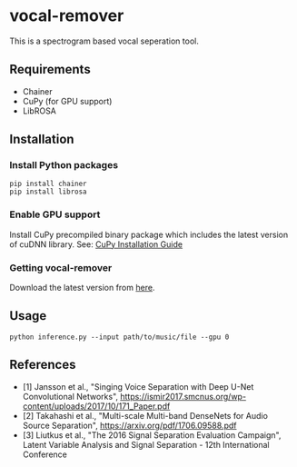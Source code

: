 # vocal-remover
This is a spectrogram based vocal seperation tool.

## Requirements

  - Chainer
  - CuPy (for GPU support)
  - LibROSA

## Installation

### Install Python packages
```
pip install chainer
pip install librosa
```

### Enable GPU support

Install CuPy precompiled binary package which includes the latest version of cuDNN library.
See: [CuPy Installation Guide](https://docs-cupy.chainer.org/en/stable/install.html#install-cupy)

### Getting vocal-remover
Download the latest version from [here](https://github.com/tsurumeso/vocal-remover/releases).

## Usage

```
python inference.py --input path/to/music/file --gpu 0
```

## References

- [1] Jansson et al., "Singing Voice Separation with Deep U-Net Convolutional Networks", https://ismir2017.smcnus.org/wp-content/uploads/2017/10/171_Paper.pdf
- [2] Takahashi et al., "Multi-scale Multi-band DenseNets for Audio Source Separation", https://arxiv.org/pdf/1706.09588.pdf
- [3] Liutkus et al., "The 2016 Signal Separation Evaluation Campaign", Latent Variable Analysis and Signal Separation - 12th International Conference